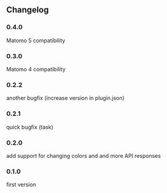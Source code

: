 ## Changelog

### 0.4.0 

Matomo 5 compatibility
### 0.3.0 

Matomo 4 compatibility

### 0.2.2

another bugfix (increase version in plugin.json)

### 0.2.1

quick bugfix (task)

### 0.2.0 

add support for changing colors and and more API responses

### 0.1.0 

first version
